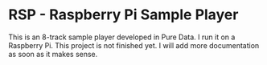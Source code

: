 # RSP - Raspberry Pi Sample Player
This is an 8-track sample player developed in Pure Data. 
I run it on a Raspberry Pi.
This project is not finished yet.
I will add more documentation as soon as it makes sense.

